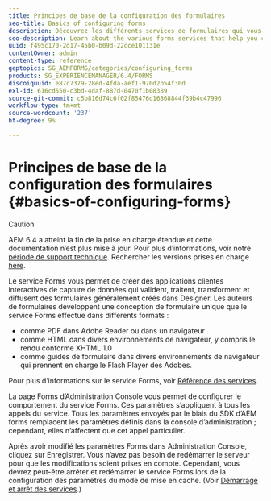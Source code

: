```yaml
---
title: Principes de base de la configuration des formulaires
seo-title: Basics of configuring forms
description: Découvrez les différents services de formulaires qui vous aident à créer des applications de capture de données interactives.
seo-description: Learn about the various forms services that help you create interactive data capture applications.
uuid: f495c170-2d17-45b0-b09d-22cce101131e
contentOwner: admin
content-type: reference
geptopics: SG_AEMFORMS/categories/configuring_forms
products: SG_EXPERIENCEMANAGER/6.4/FORMS
discoiquuid: e87c7379-28ed-4fda-aef1-970d2b54f30d
exl-id: 616cd550-c3bd-4daf-887d-0470f1b08389
source-git-commit: c5b816d74c6f02f85476d16868844f39b4c47996
workflow-type: tm+mt
source-wordcount: '237'
ht-degree: 9%

---
```


# Principes de base de la configuration des formulaires {#basics-of-configuring-forms}

>[!CAUTION]
>
>AEM 6.4 a atteint la fin de la prise en charge étendue et cette documentation n’est plus mise à jour. Pour plus d’informations, voir notre [période de support technique](https://helpx.adobe.com/fr/support/programs/eol-matrix.html). Rechercher les versions prises en charge [here](https://experienceleague.adobe.com/docs/?lang=fr).

Le service Forms vous permet de créer des applications clientes interactives de capture de données qui valident, traitent, transforment et diffusent des formulaires généralement créés dans Designer. Les auteurs de formulaires développent une conception de formulaire unique que le service Forms effectue dans différents formats :

* comme PDF dans Adobe Reader ou dans un navigateur
* comme HTML dans divers environnements de navigateur, y compris le rendu conforme XHTML 1.0
* comme guides de formulaire dans divers environnements de navigateur qui prennent en charge le Flash Player des Adobes.

Pour plus d’informations sur le service Forms, voir [Référence des services](https://help.adobe.com/fr_FR/livecycle/11.0/Services/index.html).

La page Forms d’Administration Console vous permet de configurer le comportement du service Forms. Ces paramètres s’appliquent à tous les appels du service. Tous les paramètres envoyés par le biais du SDK d’AEM forms remplacent les paramètres définis dans la console d’administration ; cependant, elles n’affectent que cet appel particulier.

Après avoir modifié les paramètres Forms dans Administration Console, cliquez sur Enregistrer. Vous n’avez pas besoin de redémarrer le serveur pour que les modifications soient prises en compte. Cependant, vous devrez peut-être arrêter et redémarrer le service Forms lors de la configuration des paramètres du mode de mise en cache. (Voir [Démarrage et arrêt des services](/help/forms/using/admin-help/starting-stopping-services.md#starting-and-stopping-services).)

